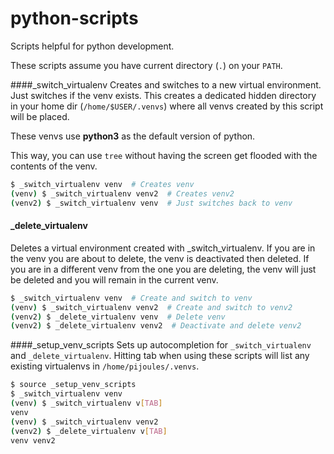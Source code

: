 # python-scripts
Scripts helpful for python development.

These scripts assume you have current directory (`.`) on your `PATH`.


####_switch_virtualenv
Creates and switches to a new virtual environment. Just switches if the venv exists.
This creates a dedicated hidden directory in your home dir (`/home/$USER/.venvs`)
where all venvs created by this script will be placed.

These venvs use **python3** as the default version of python.

This way, you can use `tree` without having the screen get flooded with the contents of
the venv.

```sh
$ _switch_virtualenv venv  # Creates venv
(venv) $ _switch_virtualenv venv2  # Creates venv2
(venv2) $ _switch_virtualenv venv  # Just switches back to venv
```


#### _delete_virtualenv
Deletes a virtual environment created with _switch_virtualenv. If you are in the venv you are
about to delete, the venv is deactivated then deleted. If you are in a different venv from
the one you are deleting, the venv will just be deleted and you will remain in the current
venv.

```sh
$ _switch_virtualenv venv  # Create and switch to venv
(venv) $ _switch_virtualenv venv2  # Create and switch to venv2
(venv2) $ _delete_virtualenv venv  # Delete venv
(venv2) $ _delete_virtualenv venv2  # Deactivate and delete venv2
```


####_setup_venv_scripts
Sets up autocompletion for `_switch_virtualenv` and `_delete_virtualenv`.
Hitting tab when using these scripts will list any existing virtualenvs in
`/home/pijoules/.venvs`.


```sh
$ source _setup_venv_scripts
$ _switch_virtualenv venv
(venv) $ _switch_virtualenv v[TAB]
venv
(venv) $ _switch_virtualenv venv2
(venv2) $ _delete_virtualenv v[TAB]
venv venv2
```

